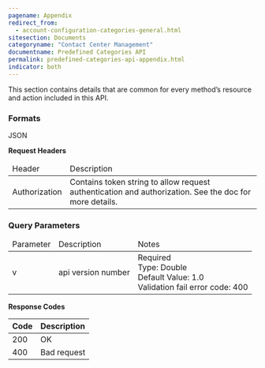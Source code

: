 ```yaml
---
pagename: Appendix
redirect_from:
  - account-configuration-categories-general.html
sitesection: Documents
categoryname: "Contact Center Management"
documentname: Predefined Categories API
permalink: predefined-categories-api-appendix.html
indicator: both
---
```


This section contains details that are common for every method’s resource and action included in this API.

### Formats

JSON

**Request Headers**

<table>
<thead>
  <tr>
    <td>Header</td>
    <td>Description</td>
</thead>
<tbody>
  </tr>
  <tr>
    <td>Authorization</td>
    <td>Contains token string to allow request authentication and authorization. See the doc for more details.</td>
  </tr>
</tbody>
</table>


### Query Parameters

<table>
<thead>
  <tr>
    <td>Parameter</td>
    <td>Description</td>
    <td>Notes</td>
  </tr>
</thead>
<tbody>
  <tr>
    <td>v</td>
    <td>api version number</td>
    <td>Required<br>Type: Double<br>Default Value: 1.0<br>Validation fail error code: 400</td>
  </tr>
</tbody>
</table>


**Response Codes**

|Code | Description |
| :----- | :-------------|
|200 | OK |
| 400 | Bad request |
